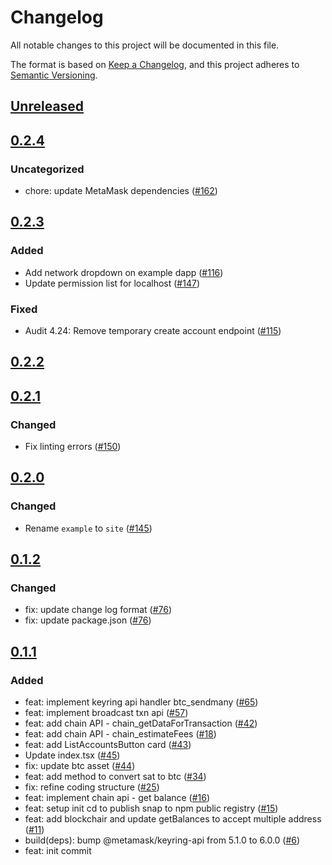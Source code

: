 # Changelog

All notable changes to this project will be documented in this file.

The format is based on [Keep a Changelog](https://keepachangelog.com/en/1.0.0/),
and this project adheres to [Semantic Versioning](https://semver.org/spec/v2.0.0.html).

## [Unreleased]

## [0.2.4]

### Uncategorized

- chore: update MetaMask dependencies ([#162](https://github.com/MetaMask/snap-bitcoin-wallet/pull/162))

## [0.2.3]

### Added

- Add network dropdown on example dapp ([#116](https://github.com/MetaMask/snap-bitcoin-wallet/pull/116))
- Update permission list for localhost ([#147](https://github.com/MetaMask/snap-bitcoin-wallet/pull/147))

### Fixed

- Audit 4.24: Remove temporary create account endpoint ([#115](https://github.com/MetaMask/snap-bitcoin-wallet/pull/115))

## [0.2.2]

## [0.2.1]

### Changed

- Fix linting errors ([#150](https://github.com/MetaMask/snap-bitcoin-wallet/pull/150))

## [0.2.0]

### Changed

- Rename `example` to `site` ([#145](https://github.com/MetaMask/snap-bitcoin-wallet/pull/145))

## [0.1.2]

### Changed

- fix: update change log format ([#76](https://github.com/MetaMask/bitcoin/pull/76))
- fix: update package.json ([#76](https://github.com/MetaMask/bitcoin/pull/74))

## [0.1.1]

### Added

- feat: implement keyring api handler btc_sendmany ([#65](https://github.com/MetaMask/bitcoin/pull/65))
- feat: implement broadcast txn api ([#57](https://github.com/MetaMask/bitcoin/pull/57))
- feat: add chain API - chain_getDataForTransaction ([#42](https://github.com/MetaMask/bitcoin/pull/42))
- feat: add chain API - chain_estimateFees ([#18](https://github.com/MetaMask/bitcoin/pull/18))
- feat: add ListAccountsButton card ([#43](https://github.com/MetaMask/bitcoin/pull/43))
- Update index.tsx ([#45](https://github.com/MetaMask/bitcoin/pull/45))
- fix: update btc asset ([#44](https://github.com/MetaMask/bitcoin/pull/44))
- feat: add method to convert sat to btc ([#34](https://github.com/MetaMask/bitcoin/pull/34))
- fix: refine coding structure ([#25](https://github.com/MetaMask/bitcoin/pull/25))
- feat: implement chain api - get balance ([#16](https://github.com/MetaMask/bitcoin/pull/16))
- feat: setup init cd to publish snap to npm public registry ([#15](https://github.com/MetaMask/bitcoin/pull/15))
- feat: add blockchair and update getBalances to accept multiple address ([#11](https://github.com/MetaMask/bitcoin/pull/11))
- build(deps): bump @metamask/keyring-api from 5.1.0 to 6.0.0 ([#6](https://github.com/MetaMask/bitcoin/pull/6))
- feat: init commit

[Unreleased]: https://github.com/MetaMask/snap-bitcoin-wallet/compare/v0.2.4...HEAD
[0.2.4]: https://github.com/MetaMask/snap-bitcoin-wallet/compare/v0.2.3...v0.2.4
[0.2.3]: https://github.com/MetaMask/snap-bitcoin-wallet/compare/v0.2.2...v0.2.3
[0.2.2]: https://github.com/MetaMask/snap-bitcoin-wallet/compare/v0.2.1...v0.2.2
[0.2.1]: https://github.com/MetaMask/snap-bitcoin-wallet/compare/v0.2.0...v0.2.1
[0.2.0]: https://github.com/MetaMask/snap-bitcoin-wallet/compare/v0.1.2...v0.2.0
[0.1.2]: https://github.com/MetaMask/snap-bitcoin-wallet/compare/v0.1.1...v0.1.2
[0.1.1]: https://github.com/MetaMask/snap-bitcoin-wallet/releases/tag/v0.1.1
